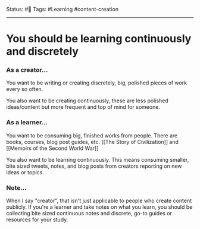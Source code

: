 Status: #🌱
Tags: #Learning #content-creation 
***
# You should be learning continuously and discretely

### As a creator...
You want to be writing or creating discretely, big, polished pieces of work every so often.

You also want to be creating continuously, these are less polished ideas/content but more frequent and top of mind for someone.

### As a learner...
You want to be consuming big, finished works from people. There are books, courses, blog post guides, etc. [[The Story of Civilization]] and [[Memoirs of the Second World War]]

You also want to be learning continuously. This means consuming smaller, bite sized tweets, notes, and blog posts from creators reporting on new ideas or topics.

### Note...
When I say "creator", that isn't just applicable to people who create content publicly. If you're a learner and take notes on what you learn, you should be collecting bite sized continuous notes and discrete, go-to guides or resources for your study.